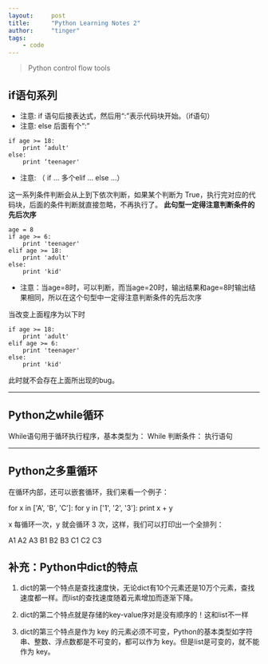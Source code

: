 ```yaml
---
layout:     post
title:      "Python Learning Notes 2"
author:     "tinger"
tags:
    - code
---
```


> Python control flow tools

<!--more-->

## if语句系列

* 注意: if 语句后接表达式，然后用“:”表示代码块开始。（if语句）
* 注意: else 后面有个“:”

```
if age >= 18:
    print ‘adult'
else:
    print ‘teenager'
```

* 注意: （ if ... 多个elif ... else ...）

这一系列条件判断会从上到下依次判断，如果某个判断为 True，执行完对应的代码块，后面的条件判断就直接忽略，不再执行了。 
**此句型一定得注意判断条件的先后次序**

```
age = 8
if age >= 6:
    print 'teenager'
elif age >= 18:
    print 'adult'
else:
    print 'kid' 
```

* 注意：当age=8时，可以判断，而当age=20时，输出结果和age=8时输出结果相同，所以在这个句型中一定得注意判断条件的先后次序

当改变上面程序为以下时
```
if age >= 18:
    print 'adult'
elif age >= 6:
    print 'teenager'
else:
    print 'kid'
```
此时就不会存在上面所出现的bug。 

---

## Python之while循环

While语句用于循环执行程序，基本类型为：
      While 判断条件：
         执行语句

---

## Python之多重循环

在循环内部，还可以嵌套循环，我们来看一个例子：

for x in ['A', 'B', 'C']:
    for y in ['1', '2', '3']:
        print x + y

x 每循环一次，y 就会循环 3 次，这样，我们可以打印出一个全排列：

A1  A2  A3  B1  B2  B3  C1  C2  C3

## 补充：Python中dict的特点

1. dict的第一个特点是查找速度快，无论dict有10个元素还是10万个元素，查找速度都一样。而list的查找速度随着元素增加而逐渐下降。

2. dict的第二个特点就是存储的key-value序对是没有顺序的！这和list不一样

3. dict的第三个特点是作为 key 的元素必须不可变，Python的基本类型如字符串、整数、浮点数都是不可变的，都可以作为 key。但是list是可变的，就不能作为 key。

